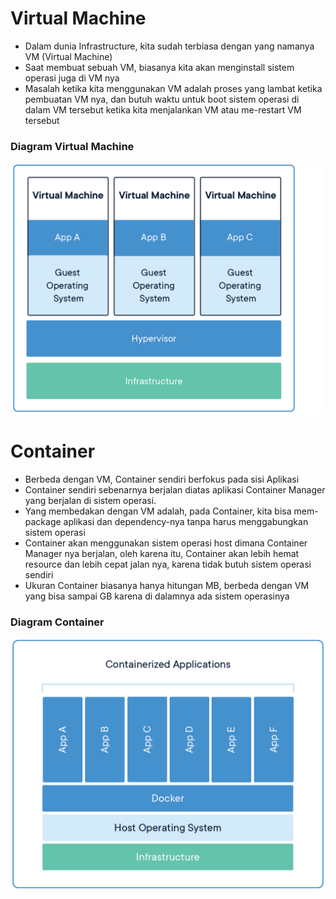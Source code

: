 # Virtual Machine

- Dalam dunia Infrastructure, kita sudah terbiasa dengan yang namanya VM (Virtual Machine)
- Saat membuat sebuah VM, biasanya kita akan menginstall sistem operasi juga di VM nya 
- Masalah ketika kita menggunakan VM adalah proses yang lambat ketika pembuatan VM nya, dan butuh waktu untuk boot sistem operasi di dalam VM tersebut ketika kita menjalankan VM atau me-restart VM tersebut 

### Diagram Virtual Machine

![img.png](images/img.png)

# Container

- Berbeda dengan VM, Container sendiri berfokus pada sisi Aplikasi
- Container sendiri sebenarnya berjalan diatas aplikasi Container Manager yang berjalan di sistem operasi. 
- Yang membedakan dengan VM adalah, pada Container, kita bisa mem-package aplikasi dan dependency-nya tanpa harus menggabungkan sistem operasi 
- Container akan menggunakan sistem operasi host dimana Container Manager nya berjalan, oleh karena itu, Container akan lebih hemat resource dan lebih cepat jalan nya, karena tidak butuh sistem operasi sendiri 
- Ukuran Container biasanya hanya hitungan MB, berbeda dengan VM yang bisa sampai GB karena di dalamnya ada sistem operasinya 

### Diagram Container

![img_1.png](images/img_1.png)
